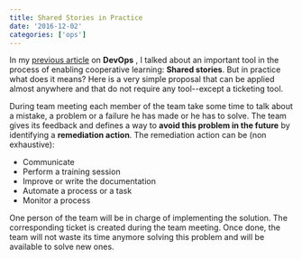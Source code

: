 ```yaml
---
title: Shared Stories in Practice
date: '2016-12-02'
categories: ['ops']
---
```


In my [previous article](https://back2code.svbtle.com/devops-the-new-view) on **DevOps** , I talked about an important tool in the process of enabling cooperative learning: **Shared stories**. But in practice what does it means? Here is a very simple proposal that can be applied almost anywhere and that do not require any tool--except a ticketing tool.

During team meeting each member of the team take some time to talk about a mistake, a problem or a failure he has made or he has to solve.
The team gives its feedback and defines a way to **avoid this problem in the future** by identifying a **remediation action**. The remediation action can be (non exhaustive):

* Communicate
* Perform a training session
* Improve or write the documentation
* Automate a process or a task
* Monitor a process

One person of the team will be in charge of implementing the solution. The corresponding ticket is created during the team meeting. Once done, the team will not waste its time anymore solving this problem and will be available to solve new ones.

